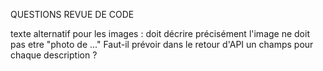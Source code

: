 QUESTIONS REVUE DE CODE 

texte alternatif pour les images : doit décrire précisément l'image 
ne doit pas etre "photo de ..."
Faut-il prévoir dans le retour d'API un champs pour chaque description ? 
